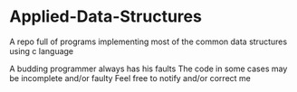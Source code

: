 # Applied-Data-Structures
A repo full of programs implementing most of the common data structures using c language

A budding programmer always has his faults
The code in some cases may be incomplete and/or faulty
Feel free to notify and/or correct me
